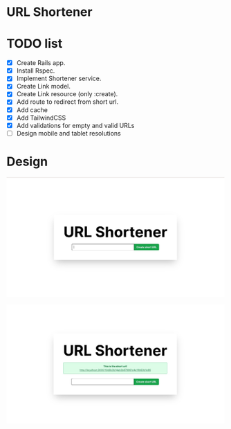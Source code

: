 # URL Shortener

# TODO list

- [X] Create Rails app.
- [X] Install Rspec.
- [X] Implement Shortener service.
- [X] Create Link model.
- [X] Create Link resource (only :create).
- [X] Add route to redirect from short url.
- [X] Add cache
- [X] Add TailwindCSS
- [X] Add validations for empty and valid URLs
- [ ] Design mobile and tablet resolutions

# Design

![Main](./images/main.jpeg)

![Short](./images/short.jpeg)
